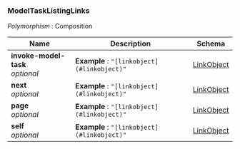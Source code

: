 
<a name="modeltasklistinglinks"></a>
### ModelTaskListingLinks
*Polymorphism* : Composition


|Name|Description|Schema|
|---|---|---|
|**invoke-model-task**  <br>*optional*|**Example** : `"[linkobject](#linkobject)"`|[LinkObject](LinkObject.md#linkobject)|
|**next**  <br>*optional*|**Example** : `"[linkobject](#linkobject)"`|[LinkObject](LinkObject.md#linkobject)|
|**page**  <br>*optional*|**Example** : `"[linkobject](#linkobject)"`|[LinkObject](LinkObject.md#linkobject)|
|**self**  <br>*optional*|**Example** : `"[linkobject](#linkobject)"`|[LinkObject](LinkObject.md#linkobject)|



